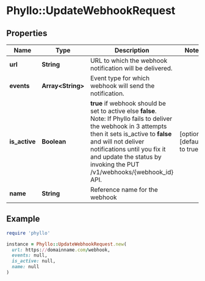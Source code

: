 # Phyllo::UpdateWebhookRequest

## Properties

| Name | Type | Description | Notes |
| ---- | ---- | ----------- | ----- |
| **url** | **String** | URL to which the webhook notification will be delivered. |  |
| **events** | **Array&lt;String&gt;** | Event type for which webhook will send the notification. |  |
| **is_active** | **Boolean** | **true** if webhook should be set to active else **false**.   Note: If Phyllo fails to deliver the webhook in 3 attempts then it sets is_active to **false** and will not deliver notifications until you fix it and update the status by invoking the PUT /v1/webhooks/{webhook_id} API. | [optional][default to true] |
| **name** | **String** | Reference name for the webhook |  |

## Example

```ruby
require 'phyllo'

instance = Phyllo::UpdateWebhookRequest.new(
  url: https://domainname.com/webhook,
  events: null,
  is_active: null,
  name: null
)
```

